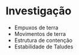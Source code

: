 # Investigação
- Empuxos de terra
- Movimentos de terra
- Estrutura de contenção
- Estabilidade de Taludes